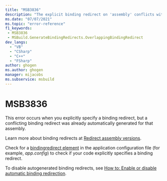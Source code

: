 ```yaml
---
title: "MSB3836"
description: "The explicit binding redirect on 'assembly' conflicts with an autogenerated binding redirect. Consider removing it from the application configuration file or disabling autogenerated binding redirects. The build will replace it with: 'binding-redirect'."
ms.date: "07/07/2021"
ms.topic: "error-reference"
f1_keywords:
 - MSB3836
 - MSBuild.GenerateBindingRedirects.OverlappingBindingRedirect
dev_langs:
  - "VB"
  - "CSharp"
  - "C++"
  - "FSharp"
author: ghogen
ms.author: ghogen
manager: mijacobs
ms.subservice: msbuild
---
```

# MSB3836

This error occurs when you explicitly specify a binding redirect, but a conflicting binding redirect was already automatically generated for that assembly.

Learn more about binding redirects at [Redirect assembly versions](/dotnet/framework/configure-apps/redirect-assembly-versions).

Check for a [bindingredirect element](/dotnet/framework/configure-apps/file-schema/runtime/bindingredirect-element) in the application configuration file (for example, *app.config*) to check if your code explicitly specifies a binding redirect.

To disable autogenerated binding redirects, see [How to: Enable or disable automatic binding redirection](/dotnet/framework/configure-apps/how-to-enable-and-disable-automatic-binding-redirection).
